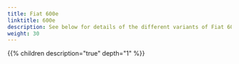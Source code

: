 ```yaml
---
title: Fiat 600e
linktitle: 600e
description: See below for details of the different variants of Fiat 600e
weight: 30
---
```

{{% children description="true" depth="1" %}}
